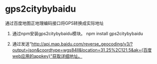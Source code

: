 # gps2citybybaidu
通过百度地图正地理编码接口将GPS转换成实际地址

1. 通过npm安装gps2citybybaidu模块。
npm install gps2citybybaidu

2. 通过发送“http://api.map.baidu.com/reverse_geocoding/v3/?output=json&coordtype=wgs84ll&location=31.25%2C121.5&ak={百度web应用的appkey}"获取详细地址。

